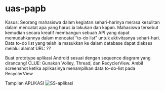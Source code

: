 # uas-papb
Kasus:
Seorang mahasiswa dalam kegiatan sehari-harinya merasa kesulitan dalam mencatat apa yang harus ia lakukan
dan kapan. Mahasiswa tersebut kemudian secara kreatif membangun sebuah API yang dapat memudahkannya
dalam mencatat “to-do list” untuk aktivitasnya sehari-hari. Data to-do list yang telah ia masukkan ke dalam
database dapat diakses melalui alamat URL: ??

Buat prototype aplikasi Android sesuai dengan sequence diagram yang dirancang!
CLUE: Gunakan Volley, Thread, dan RecyclerView.
Ambil screenshot ketika aplikasinya menampilkan data to-do-list pada RecyclerView

Tampilan APLIKASI
![SS-aplikasi](https://github.com/aabecede/uas-papb/assets/42539269/d1b2288b-5c45-43a1-befd-6d09d0182ccf)
